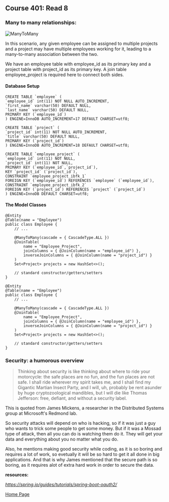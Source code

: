 ## **Course 401: Read 8**


### **Many to many relationships:**

![ManyToMany](https://www.baeldung.com/wp-content/uploads/2017/09/New.png)

In this scenario, any given employee can be assigned to multiple projects and a project may have multiple employees working for it, leading to a many-to-many association between the two.

We have an employee table with employee_id as its primary key and a project table with project_id as its primary key. A join table employee_project is required here to connect both sides.


#### Database Setup

    CREATE TABLE `employee` (
    `employee_id` int(11) NOT NULL AUTO_INCREMENT,
    `first_name` varchar(50) DEFAULT NULL,
    `last_name` varchar(50) DEFAULT NULL,
    PRIMARY KEY (`employee_id`)
    ) ENGINE=InnoDB AUTO_INCREMENT=17 DEFAULT CHARSET=utf8;

    CREATE TABLE `project` (
    `project_id` int(11) NOT NULL AUTO_INCREMENT,
    `title` varchar(50) DEFAULT NULL,
    PRIMARY KEY (`project_id`)
    ) ENGINE=InnoDB AUTO_INCREMENT=18 DEFAULT CHARSET=utf8;

    CREATE TABLE `employee_project` (
    `employee_id` int(11) NOT NULL,
    `project_id` int(11) NOT NULL,
    PRIMARY KEY (`employee_id`,`project_id`),
    KEY `project_id` (`project_id`),
    CONSTRAINT `employee_project_ibfk_1` 
    FOREIGN KEY (`employee_id`) REFERENCES `employee` (`employee_id`),
    CONSTRAINT `employee_project_ibfk_2` 
    FOREIGN KEY (`project_id`) REFERENCES `project` (`project_id`)
    ) ENGINE=InnoDB DEFAULT CHARSET=utf8;


#### The Model Classes
    @Entity
    @Table(name = "Employee")
    public class Employee { 
        // ...
    
        @ManyToMany(cascade = { CascadeType.ALL })
        @JoinTable(
            name = "Employee_Project", 
            joinColumns = { @JoinColumn(name = "employee_id") }, 
            inverseJoinColumns = { @JoinColumn(name = "project_id") }
        )
        Set<Project> projects = new HashSet<>();
    
        // standard constructor/getters/setters
    }

    @Entity
    @Table(name = "Employee")
    public class Employee { 
        // ...
    
        @ManyToMany(cascade = { CascadeType.ALL })
        @JoinTable(
            name = "Employee_Project", 
            joinColumns = { @JoinColumn(name = "employee_id") }, 
            inverseJoinColumns = { @JoinColumn(name = "project_id") }
        )
        Set<Project> projects = new HashSet<>();
    
        // standard constructor/getters/setters
    }


### **Security: a humorous overview**

> Thinking about security is like thinking about where to ride your motorcycle: the safe places are no fun, and the fun places are not safe. I shall ride wherever my spirit takes me, and I shall find my Gigantic Martian Insect Party, and I will, uh, probably be rent asunder by huge cryptozoological mandibles, but I will die like Thomas Jefferson: free, defiant, and without a security label.

This is quoted from James Mickens, a researcher in the Distributed Systems group at Microsoft's Redmond lab.

So security attacks will depend on who is hacking, so if it was just a guy who wants to trick some people to get some money. But if it was a Mossad type of attack, then all you can do is watching them do it. They will get your data and everything about you no matter what you do. 

Also, he mentions making good security while coding, as it is so boring and requires a lot of work, so evetually it will be so hard to get it all done in big applications. And that is why James mentioned that the secure path is so boring, as it requires alot of extra hard work in order to secure the data.



**resources:** 

*https://spring.io/guides/tutorials/spring-boot-oauth2/*




[Home Page](../README.md)
